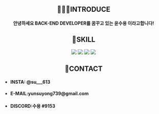 <div align="center">
  <h2>🧑🏼‍💻INTRODUCE</h2>
  <h4>안녕하세요 BACK-END DEVELOPER를 꿈꾸고 있는 윤수용 이라고합니다!</h4>

  <h2>📘SKILL</h2>
  <img src="https://img.shields.io/badge/python-3776AB?style=for-the-badge&logo=python&logoColor=white">
  <img src="https://img.shields.io/badge/django-092E20?style=for-the-badge&logo=django&logoColor=white">
  <img src="https://img.shields.io/badge/html5-E34F26?style=for-the-badge&logo=html5&logoColor=white">
  <img src="https://img.shields.io/badge/css-1572B6?style=for-the-badge&logo=css3&logoColor=white">
  <h2>👋CONTACT</h2>
  <div align="left">
  <ul>
    <li><h4>INSTA: @su___613</h4></li>
    <li><h4>E-MAIL:yunsuyong739@gmail.com</h4></li>
    <li><h4>DISCORD:수용 #9153</h4></li>
  </ul>
  </div>
 </div>
